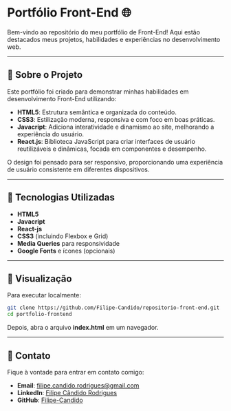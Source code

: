 # Portfólio Front-End 🌐

Bem-vindo ao repositório do meu portfólio de Front-End! Aqui estão destacados meus projetos, habilidades e experiências no desenvolvimento web.

---

## 📐 Sobre o Projeto

Este portfólio foi criado para demonstrar minhas habilidades em desenvolvimento Front-End utilizando:

- **HTML5**: Estrutura semântica e organizada do conteúdo.
- **CSS3**: Estilização moderna, responsiva e com foco em boas práticas.
- **Javacript**: Adiciona interatividade e dinamismo ao site, melhorando a experiência do usuário.
- **React.js**: Biblioteca JavaScript para criar interfaces de usuário reutilizáveis e dinâmicas, focada em componentes e desempenho.

O design foi pensado para ser responsivo, proporcionando uma experiência de usuário consistente em diferentes dispositivos.

---

## 🚀 Tecnologias Utilizadas

- **HTML5**
- **Javacript**
- **React-js**
- **CSS3** (incluindo Flexbox e Grid)
- **Media Queries** para responsividade
- **Google Fonts** e ícones (opcionais)


---

## 🔄 Visualização

Para executar localmente:

```bash
git clone https://github.com/Filipe-Candido/repositorio-front-end.git
cd portfolio-frontend
```
Depois, abra o arquivo **index.html** em um navegador.

---

## 📢 Contato

Fique à vontade para entrar em contato comigo:

- **Email**: filipe.candido.rodrigues@gmail.com
- **LinkedIn**: [Filipe Cândido Rodrigues](https://linkedin.com/in/filipe-cândido-283658184)
- **GitHub**: [Filipe-Candido](https://github.com/Filipe-Candido)


